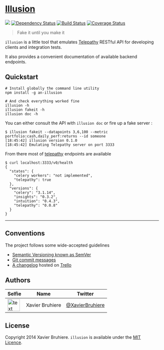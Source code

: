 # [Illusion][release]

[![](https://badge.fury.io/js/an-illusion.png)](https://www.npmjs.org/package/an-illusion)
[![Dependency Status](https://gemnasium.com/intuition-io/illusion.svg)](https://gemnasium.com/intuition-io/illusion)
[![Build Status](https://api.shippable.com/projects/54147f21f82ab7ebd69ca4cb/badge?branchName=master)](https://app.shippable.com/projects/54147f21f82ab7ebd69ca4cb/builds/latest)
[![Coverage Status](https://coveralls.io/repos/intuition-io/illusion/badge.png)](https://coveralls.io/r/intuition-io/illusion)

> Fake it until you make it

`illusion` is a little tool that emulates [Telepathy][telepathy] RESTful API
for developing clients and integration tests.

It also provides a convenient documentation of available backend endpoints.


## Quickstart

```
# Install globally the command line utility
npm install -g an-illusion

# And check everything worked fine
illusion -h
illusion fakeit -h
illusion doc -h
```

You can either consult the API with `illusion doc` or fire up a fake server :

```
$ illusion fakeit --datapoints 3,6,100 --metric portfolio:cash,daily_perf:returns --id someone
[18:45:42] illusion version 0.1.0
[18:45:42] Emulating Telepathy server on port 3333
```

From there most of [telepathy][telepathy] endpoints are available

```
$ curl localhost:3333/v0/health
{ 
  "states": {
    "celery workers": "not implemented",
    "telepathy": true
  },
  "versions": {
    "celery": "3.1.14",
    "insights": "0.3.2",
    "intuition": "0.4.3",
    "telepathy": "0.0.8"
  }
}
```


---


## Conventions

The project follows some wide-accepted guidelines

* [Semantic Versioning known as SemVer][semver]
* [Git commit messages][commit]
* [A changelog][changelog] hosted on [Trello][trello]

## Authors

| Selfie               | Name            | Twitter                     |
|----------------------|-----------------|-----------------------------|
| <img src="https://avatars.githubusercontent.com/u/1517057" alt="text" width="40px"/> | Xavier Bruhiere | [@XavierBruhiere][xbtwitter] |


## License

Copyright 2014 Xavier Bruhiere.
`illusion` is available under the [MIT Licence][mit].


[mit]: http://opensource.org/licenses/MIT
[release]: https://github.com/intuition-io/illusion/releases/latest
[semver]: http://semver.org
[commit]: https://docs.google.com/document/d/1QrDFcIiPjSLDn3EL15IJygNPiHORgU1_OOAqWjiDU5Y/edit#
[changelog]: http://keepachangelog.com/
[trello]: https://trello.com/c/LcPx6Z8X/74-changelog-illusion
[telepathy]: https://github.com/intuition-io/telepathy
[xbtwitter]: https://twitter.com/XavierBruhiere
